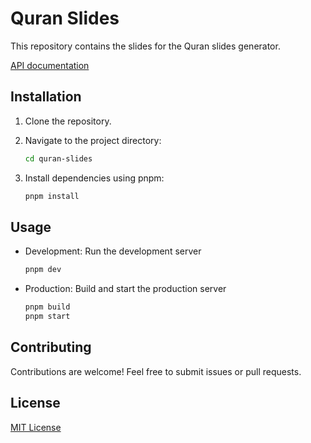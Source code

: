 # Quran Slides

This repository contains the slides for the Quran slides generator.

[API documentation](https://api-docs.quran.com/docs/quran.com_versioned/4.0.0/quran-com-api/)

## Installation

1. Clone the repository.

2. Navigate to the project directory:
   ```bash
   cd quran-slides
   ```

3. Install dependencies using pnpm:
   ```bash
   pnpm install
   ```

## Usage

- Development: Run the development server
  ```bash
  pnpm dev
  ```

- Production: Build and start the production server
  ```bash
  pnpm build
  pnpm start
  ```

## Contributing

Contributions are welcome! Feel free to submit issues or pull requests.

## License

[MIT License](LICENSE)
